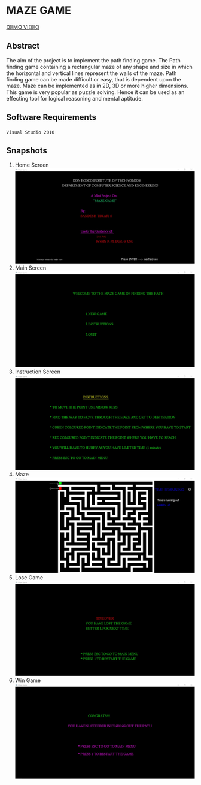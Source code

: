 # MAZE GAME

[DEMO VIDEO](https://youtu.be/2GolfdTFVFs)

## Abstract
The aim of the project is to implement the path finding game. The Path finding game containing a rectangular maze of any shape and size in which the horizontal and vertical lines represent the walls of the maze. Path finding game can be made difficult or easy, that is dependent upon the maze. Maze can be implemented as in 2D, 3D or more higher dimensions. This game is very popular as puzzle solving. Hence it can be used as an effecting tool for logical reasoning and mental aptitude. 

## Software Requirements
`Visual Studio 2010`

## Snapshots
1. Home Screen ![home](https://github.com/sandeshtiwari16/maze-game/blob/main/snapshots/Capture%201.JPG)
2. Main Screen ![main](https://github.com/sandeshtiwari16/maze-game/blob/main/snapshots/Capture2.JPG)
3. Instruction Screen ![instruction](https://github.com/sandeshtiwari16/maze-game/blob/main/snapshots/Capture3.JPG)
4. Maze ![maze](https://github.com/sandeshtiwari16/maze-game/blob/main/snapshots/Capture4.JPG)
5. Lose Game ![lose](https://github.com/sandeshtiwari16/maze-game/blob/main/snapshots/Capture5.JPG)
6. Win Game ![win](https://github.com/sandeshtiwari16/maze-game/blob/main/snapshots/Capture6.JPG)

